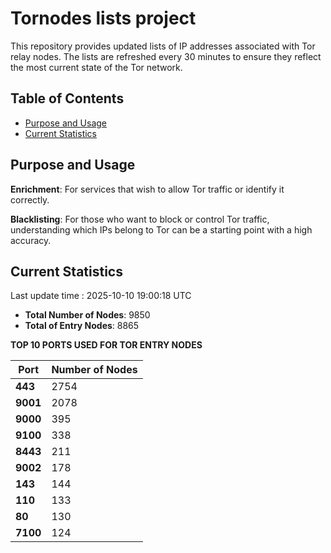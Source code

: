 # Tornodes lists project

This repository provides updated lists of IP addresses associated with Tor relay nodes. The lists are refreshed every 30 minutes to ensure they reflect the most current state of the Tor network.

## Table of Contents

- [Purpose and Usage](#purpose-and-usage)
- [Current Statistics](#current-statistics)


## Purpose and Usage

**Enrichment**: For services that wish to allow Tor traffic or identify it correctly.

**Blacklisting**: For those who want to block or control Tor traffic, understanding which IPs belong to Tor can be a starting point with a high accuracy.

## Current Statistics

Last update time : 2025-10-10 19:00:18 UTC

- **Total Number of Nodes**: 9850
- **Total of Entry Nodes**: 8865

**TOP 10 PORTS USED FOR TOR ENTRY NODES**

| **Port** | **Number of Nodes** |
|------|-----------------|
| **443**   | 2754  |
| **9001**   | 2078  |
| **9000**   | 395  |
| **9100**   | 338  |
| **8443**   | 211  |
| **9002**   | 178  |
| **143**   | 144  |
| **110**   | 133  |
| **80**   | 130  |
| **7100**   | 124  |

